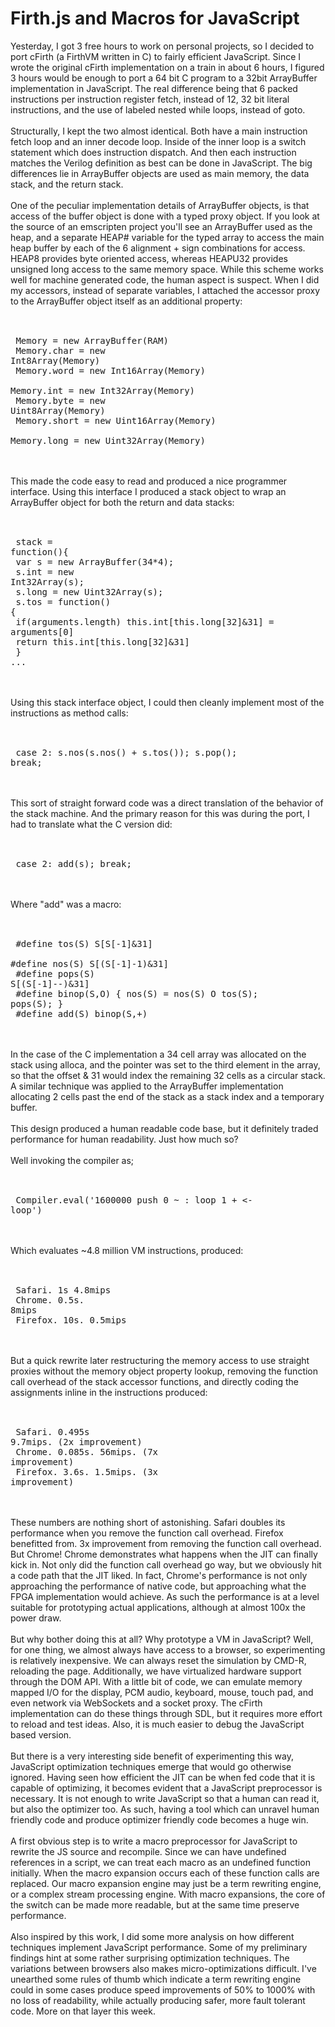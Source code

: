 Firth.js and Macros for JavaScript 
===================================

Yesterday, I got 3 free hours to work on personal projects, so I decided to port cFirth (a FirthVM written in C) to fairly efficient JavaScript.   Since I wrote the original cFirth implementation on a train in about 6 hours, I figured 3 hours would be enough to port a 64 bit C program to a 32bit ArrayBuffer implementation in JavaScript.  The real difference being that 6 packed instructions per instruction register fetch, instead of 12, 32 bit literal instructions, and the use of labeled nested while loops, instead of goto. <br><br>Structurally, I kept the two almost identical. Both have a main instruction fetch loop and an inner decode loop. Inside of the inner loop is a switch statement which does instruction dispatch. And then each instruction matches the Verilog definition as best can be done in JavaScript.  The big differences lie in ArrayBuffer objects are used as main memory, the data stack, and the return stack. <br><br>One of the peculiar implementation details of ArrayBuffer objects, is that access of the buffer object is done with a typed proxy object. If you look at the source of an emscripten project you&#39;ll see an ArrayBuffer used as the heap, and a separate HEAP# variable for the typed array to access the main heap buffer by each of the 6 alignment + sign combinations for access.  HEAP8 provides byte oriented access, whereas HEAPU32 provides unsigned long access to the same memory space.   While this scheme works well for machine generated code, the human aspect is suspect.  When I did my accessors, instead of separate variables, I attached the accessor proxy to the ArrayBuffer object itself as an additional property: <br><br><pre><br>  Memory = new ArrayBuffer(RAM)<br>  Memory.char = new Int8Array(Memory)<br>  Memory.word = new Int16Array(Memory)<br>  Memory.int = new Int32Array(Memory)<br>  Memory.byte = new Uint8Array(Memory)<br>  Memory.short  = new Uint16Array(Memory)<br>  Memory.long = new Uint32Array(Memory)<br></pre><br><br>This made the code easy to read and produced a nice programmer interface. Using this interface I produced a stack object to wrap an ArrayBuffer object for both the return and data stacks:<br><br><pre><br>   stack = function(){<br>    var s = new ArrayBuffer(34*4);<br>    s.int = new Int32Array(s);<br>    s.long = new Uint32Array(s);<br>    s.tos = function() {<br>        if(arguments.length) this.int[this.long[32]&31] = arguments[0]<br>        return this.int[this.long[32]&31] <br>    } ...<br></pre><br><br>Using this stack interface object, I could then cleanly implement most of the instructions as method calls:<br><br><pre><br>  case 2: s.nos(s.nos() + s.tos()); s.pop(); break;<br></pre><br><br>This sort of straight forward code was a direct translation of the behavior of the stack machine.  And the primary reason for this was during the port, I had to translate what the C version did:<br><br><pre><br>  case 2: add(s); break;<br></pre><br><br>Where "add" was a macro:<br><br><pre><br>  #define tos(S) S[S[-1]&31]<br>  #define nos(S) S[(S[-1]-1)&31]<br>  #define pops(S) S[(S[-1]--)&31]<br>  #define binop(S,O) { nos(S) = nos(S) O tos(S); pops(S); }<br>  #define add(S) binop(S,+)<br></pre><br><br>In the case of the C implementation a 34 cell array was allocated on the stack using alloca, and the pointer was set to the third element in the array, so that the offset & 31 would index the remaining 32 cells as a circular stack. A similar technique was applied to the ArrayBuffer implementation allocating 2 cells past the end of the stack as a stack index and a temporary buffer. <br><br>This design produced a human readable code base, but it definitely traded performance for human readability.  Just how much so?<br><br>Well invoking the compiler as;<br><br><pre><br>    Compiler.eval(&#39;1600000 push 0 ~ : loop 1 + <- loop&#39;)<br></pre><br><br>Which evaluates ~4.8 million VM instructions, produced:<br><br><pre><br>  Safari.   1s    4.8mips<br>  Chrome.   0.5s.   8mips<br>  Firefox.   10s.   0.5mips<br></pre><br><br>But a quick rewrite later restructuring the memory access to use straight proxies without the memory object property lookup, removing the function call overhead of the stack accessor functions, and directly coding the assignments inline in the instructions produced:<br><br><pre><br>  Safari.   0.495s    9.7mips. (2x improvement)<br>  Chrome.   0.085s.   56mips. (7x improvement)<br>  Firefox.   3.6s.   1.5mips. (3x improvement)<br></pre><br><br> These numbers are nothing short of astonishing. Safari doubles its performance when you remove the function call overhead. Firefox benefitted from. 3x improvement from removing the function call overhead.  But Chrome!  Chrome demonstrates what happens when the JIT can finally kick in.  Not only did the function call overhead go way, but we obviously hit a code path that the JIT liked. In fact, Chrome&#39;s performance is not only approaching the performance of native code, but approaching what the FPGA implementation would achieve.  As such the performance is at a level suitable for prototyping actual applications, although at almost 100x the power draw. <br><br>But why bother doing this at all?  Why prototype a VM in JavaScript?  Well, for one thing, we almost always have access to a browser, so experimenting is relatively inexpensive. We can always reset the simulation by CMD-R, reloading the page.  Additionally, we have virtualized hardware support through the DOM API. With a little bit of code, we can emulate memory mapped I/O for the display, PCM audio, keyboard, mouse, touch pad, and even network via WebSockets and a socket proxy. The cFirth implementation can do these things through SDL, but it requires more effort to reload and test ideas.  Also, it is much easier to debug the JavaScript based version. <br><br>But there is a very interesting side benefit of experimenting this way, JavaScript optimization techniques emerge that would go otherwise ignored.  Having seen how efficient the JIT can be when fed code that it is capable of optimizing, it becomes evident that a JavaScript preprocessor is necessary. It is not enough to write JavaScript so that a human can read it, but also the optimizer too. As such, having a tool which can unravel human friendly code and produce optimizer friendly code becomes a huge win. <br><br>A first obvious step is to write a macro preprocessor for JavaScript to rewrite the JS source and recompile.  Since we can have undefined references in a script, we can treat each macro as an undefined function initially. When the macro expansion occurs each of these function calls are replaced. Our macro expansion engine may just be a term rewriting engine, or a complex stream processing engine.  With macro expansions, the core of the switch can be made more readable, but at the same time preserve performance. <br><br>Also inspired by this work, I did some more analysis on how different techniques implement JavaScript performance. Some of my preliminary findings hint at some rather surprising optimization techniques. The variations between browsers also makes micro-optimizations difficult.  I&#39;ve unearthed some rules of thumb which indicate a term rewriting engine could in some cases produce speed improvements of 50% to 1000% with no loss of readability, while actually producing safer, more fault tolerant code. More on that layer this week. 